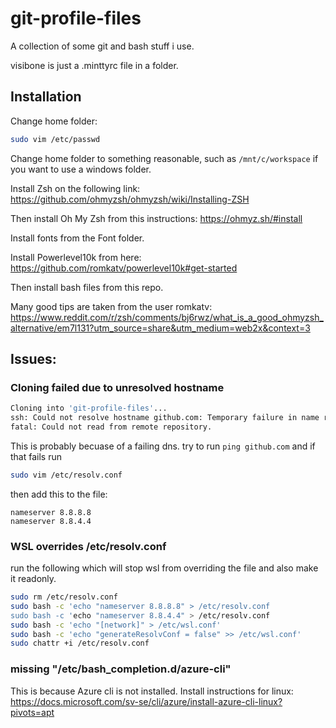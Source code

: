 # git-profile-files
A collection of some git and bash stuff i use.

visibone is just a .minttyrc file in a folder.

## Installation
Change home folder:
 ```sh 
 sudo vim /etc/passwd
```
Change home folder to something reasonable, such as `/mnt/c/workspace` if you want to use a windows folder.

Install Zsh on the following link:
https://github.com/ohmyzsh/ohmyzsh/wiki/Installing-ZSH

Then install Oh My Zsh from this instructions:
https://ohmyz.sh/#install

Install fonts from the Font folder.

Install Powerlevel10k from here:
https://github.com/romkatv/powerlevel10k#get-started

Then install bash files from this repo. 

Many good tips are taken from the user romkatv:
https://www.reddit.com/r/zsh/comments/bj6rwz/what_is_a_good_ohmyzsh_alternative/em7l131?utm_source=share&utm_medium=web2x&context=3

## Issues:

### Cloning failed due to unresolved hostname
```sh
Cloning into 'git-profile-files'...
ssh: Could not resolve hostname github.com: Temporary failure in name resolution
fatal: Could not read from remote repository.
```

This is probably becuase of a failing dns. try to run `ping github.com` and if that fails run
```sh
sudo vim /etc/resolv.conf
```
then add this to the file:
```
nameserver 8.8.8.8
nameserver 8.8.4.4
```

### WSL overrides /etc/resolv.conf
run the following which will stop wsl from overriding the file and also make it readonly.
```sh
sudo rm /etc/resolv.conf
sudo bash -c 'echo "nameserver 8.8.8.8" > /etc/resolv.conf
sudo bash -c 'echo "nameserver 8.8.4.4" > /etc/resolv.conf
sudo bash -c 'echo "[network]" > /etc/wsl.conf'
sudo bash -c 'echo "generateResolvConf = false" >> /etc/wsl.conf'
sudo chattr +i /etc/resolv.conf
```
### missing "/etc/bash_completion.d/azure-cli"
This is because Azure cli is not installed.
Install instructions for linux:
https://docs.microsoft.com/sv-se/cli/azure/install-azure-cli-linux?pivots=apt
